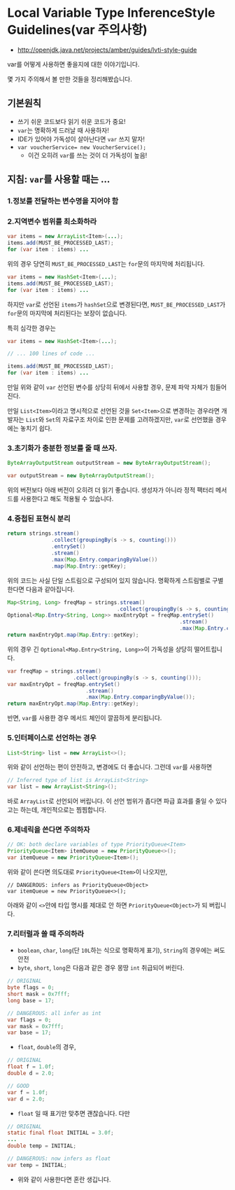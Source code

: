 # Local Variable Type InferenceStyle Guidelines(var 주의사항)

- http://openjdk.java.net/projects/amber/guides/lvti-style-guide

var를 어떻게 사용하면 좋을지에 대한 이야기입니다.

몇 가지 주의해서 볼 만한 것들을 정리해봤습니다.



## 기본원칙

- 쓰기 쉬운 코드보다 읽기 쉬운 코드가 중요!
- `var`는 명확하게 드러날 때 사용하자!
- IDE가 있어야 가독성이 살아난다면 `var` 쓰지 말자!
- `var voucherService= new VoucherService();`
  - 이건 오히려 `var`를 쓰는 것이 더 가독성이 높음!



## 지침: `var`를 사용할 때는 ...

### 1.정보를 전달하는 변수명을 지어야 함

### 2.지역변수 범위를 최소화하라

```java
var items = new ArrayList<Item>(...);
items.add(MUST_BE_PROCESSED_LAST);
for (var item : items) ...
```

위의 경우 당연히 `MUST_BE_PROCESSED_LAST`는 `for`문의 마지막에 처리됩니다.

```java
var items = new HashSet<Item>(...);
items.add(MUST_BE_PROCESSED_LAST);
for (var item : items) ...
```

하지만 `var`로 선언된 `items`가 `hashSet`으로 변경된다면, `MUST_BE_PROCESSED_LAST`가 `for`문의 마지막에 처리된다는 보장이 없습니다.

특히 심각한 경우는 

```java
var items = new HashSet<Item>(...);

// ... 100 lines of code ...

items.add(MUST_BE_PROCESSED_LAST);
for (var item : items) ...
```

만일 위와 같이 `var` 선언된 변수를 상당히 뒤에서 사용할 경우, 문제 파악 자체가 힘들어진다.

만일 `List<Item>`이라고 명시적으로 선언된 것을 `Set<Item>`으로 변경하는 경우라면 개발자는 `List`와 `Set`의 자료구조 차이로 인한 문제를 고려하겠지만,
`var`로 선언했을 경우에는 놓치기 쉽다.



### 3.초기화가 충분한 정보를 줄 때 쓰자.

```java
ByteArrayOutputStream outputStream = new ByteArrayOutputStream();

var outputStream = new ByteArrayOutputStream();
```

위의 버전보다 아래 버전이 오히려 더 읽기 좋습니다. 생성자가 아니라 정적 팩터리 메서드를 사용한다고 해도 적용될 수 있습니다.



### 4.중첩된 표현식 분리

```java
return strings.stream()
              .collect(groupingBy(s -> s, counting()))
              .entrySet()
              .stream()
              .max(Map.Entry.comparingByValue())
              .map(Map.Entry::getKey);
```

위의 코드는 사실 단일 스트림으로 구성되어 있지 않습니다.
명확하게 스트림별로 구별한다면 다음과 같아집니다.

```java
Map<String, Long> freqMap = strings.stream()
                                   .collect(groupingBy(s -> s, counting()));
Optional<Map.Entry<String, Long>> maxEntryOpt = freqMap.entrySet()
                                                       .stream()
                                                       .max(Map.Entry.comparingByValue());
return maxEntryOpt.map(Map.Entry::getKey);
```

위의 경우 긴 `Optional<Map.Entry<String, Long>>`이 가독성을 상당히 떨어트립니다.

```java
var freqMap = strings.stream()
                     .collect(groupingBy(s -> s, counting()));
var maxEntryOpt = freqMap.entrySet()
                         .stream()
                         .max(Map.Entry.comparingByValue());
return maxEntryOpt.map(Map.Entry::getKey);
```

반면, `var`를 사용한 경우 메서드 체인이 깔끔하게 분리됩니다.



### 5.인터페이스로 선언하는 경우

```java
List<String> list = new ArrayList<>();
```

위와 같이 선언하는 편이 안전하고, 변경에도 더 좋습니다. 그런데 `var`를 사용하면

```java
// Inferred type of list is ArrayList<String>
var list = new ArrayList<String>();
```

바로 `ArrayList`로 선언되어 버립니다. 이 선언 범위가 좁다면 파급 효과를 줄일 수 있다고는 하는데, 개인적으로는 찜찜합니다.



### 6.제네릭을 쓴다면 주의하자

```java
// OK: both declare variables of type PriorityQueue<Item>
PriorityQueue<Item> itemQueue = new PriorityQueue<>();
var itemQueue = new PriorityQueue<Item>();
```

위와 같이 쓴다면 의도대로 `PriorityQueue<Item>`이 나오지만,

```
// DANGEROUS: infers as PriorityQueue<Object>
var itemQueue = new PriorityQueue<>();
```

아래와 같이 `<>`안에 타입 명시를 제대로 안 하면 `PriorityQueue<Object>`가 되 버립니다.



### 7.리터럴과 쓸 때 주의하라

- `boolean`, `char`, `long`(단 `10L`하는 식으로 명확하게 표기), `String`의 경우에는 써도 안전
- `byte`, `short`, `long`은 다음과 같은 경우 몽땅 `int` 취급되어 버린다.

```java
// ORIGINAL
byte flags = 0;
short mask = 0x7fff;
long base = 17;

// DANGEROUS: all infer as int
var flags = 0;
var mask = 0x7fff;
var base = 17;
```

- `float`, `double`의 경우, 

```java
// ORIGINAL
float f = 1.0f;
double d = 2.0;

// GOOD
var f = 1.0f;
var d = 2.0;
```

- `float` 일 때 표기만 맞추면 괜찮습니다. 다만

```java
// ORIGINAL
static final float INITIAL = 3.0f;
...
double temp = INITIAL;

// DANGEROUS: now infers as float
var temp = INITIAL;
```

- 위와 같이 사용한다면 혼란 생깁니다.